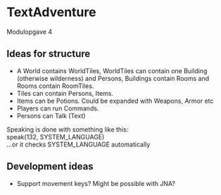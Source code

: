 # TextAdventure
Modulopgave 4

## Ideas for structure

- A World contains WorldTiles, WorldTiles can contain one Building (otherwise wilderness) and Persons, Buildings contain Rooms and Rooms contain RoomTiles.
- Tiles can contain Persons, Items.
- Items can be Potions. Could be expanded with Weapons, Armor etc
- Players can run Commands.
- Persons can Talk (Text)

Speaking is done with something like this:  
speak(132, SYSTEM_LANGUAGE)  
...or it checks SYSTEM_LANGUAGE automatically

## Development ideas

- Support movement keys? Might be possible with JNA?
